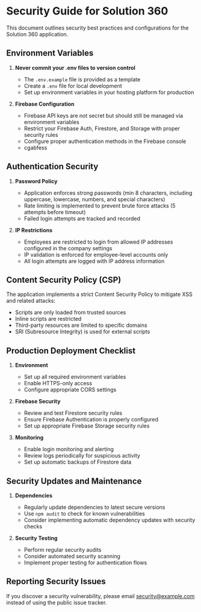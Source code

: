# Security Guide for Solution 360

This document outlines security best practices and configurations for the Solution 360 application.

## Environment Variables

1. **Never commit your .env files to version control**
   - The `.env.example` file is provided as a template
   - Create a `.env` file for local development
   - Set up environment variables in your hosting platform for production

2. **Firebase Configuration**
   - Firebase API keys are not secret but should still be managed via environment variables
   - Restrict your Firebase Auth, Firestore, and Storage with proper security rules
   - Configure proper authentication methods in the Firebase console
   - cgabfess

## Authentication Security

1. **Password Policy**
   - Application enforces strong passwords (min 8 characters, including uppercase, lowercase, numbers, and special characters)
   - Rate limiting is implemented to prevent brute force attacks (5 attempts before timeout)
   - Failed login attempts are tracked and recorded

2. **IP Restrictions**
   - Employees are restricted to login from allowed IP addresses configured in the company settings
   - IP validation is enforced for employee-level accounts only
   - All login attempts are logged with IP address information

## Content Security Policy (CSP)

The application implements a strict Content Security Policy to mitigate XSS and related attacks:

- Scripts are only loaded from trusted sources
- Inline scripts are restricted
- Third-party resources are limited to specific domains
- SRI (Subresource Integrity) is used for external scripts

## Production Deployment Checklist

1. **Environment**
   - Set up all required environment variables
   - Enable HTTPS-only access
   - Configure appropriate CORS settings

2. **Firebase Security**
   - Review and test Firestore security rules
   - Ensure Firebase Authentication is properly configured
   - Set up appropriate Firebase Storage security rules

3. **Monitoring**
   - Enable login monitoring and alerting
   - Review logs periodically for suspicious activity
   - Set up automatic backups of Firestore data

## Security Updates and Maintenance

1. **Dependencies**
   - Regularly update dependencies to latest secure versions
   - Use `npm audit` to check for known vulnerabilities
   - Consider implementing automatic dependency updates with security checks

2. **Security Testing**
   - Perform regular security audits
   - Consider automated security scanning
   - Implement proper testing for authentication flows

## Reporting Security Issues

If you discover a security vulnerability, please email [security@example.com](mailto:security@example.com) instead of using the public issue tracker. 